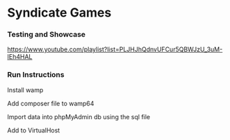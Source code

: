 # Syndicate Games

### Testing and Showcase

https://www.youtube.com/playlist?list=PLJHJhQdnvUFCur5QBWJzU_3uM-IEh4HAL

### Run Instructions

Install wamp

Add composer file to wamp64

Import data into phpMyAdmin db using the sql file

Add to VirtualHost
